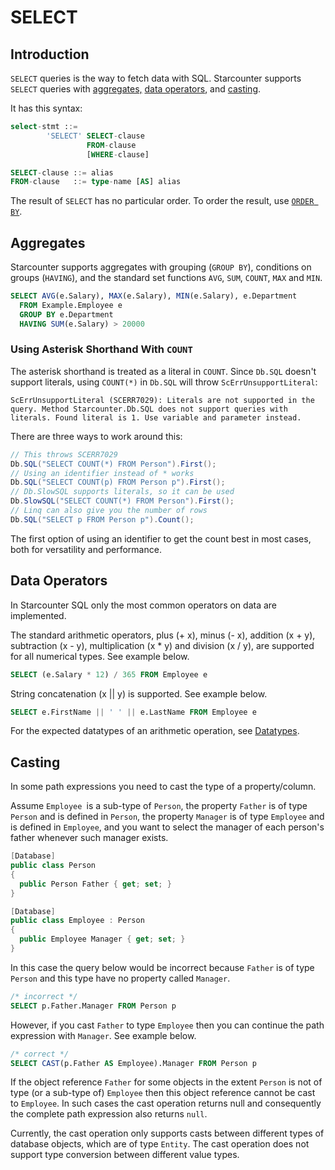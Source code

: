 # SELECT

## Introduction

`SELECT` queries is the way to fetch data with SQL. Starcounter supports `SELECT` queries with [aggregates,](select.md#aggregates) [data operators](select.md#data-operators), and [casting](select.md#casting).

It has this syntax:

```sql
select-stmt ::=
        'SELECT' SELECT-clause
                 FROM-clause
                 [WHERE-clause]

SELECT-clause ::= alias
FROM-clause   ::= type-name [AS] alias
```

The result of `SELECT` has no particular order. To order the result, use [`ORDER BY`](order-by.md).

## Aggregates

Starcounter supports aggregates with grouping \(`GROUP BY`\), conditions on groups \(`HAVING`\), and the standard set functions `AVG`, `SUM`, `COUNT`, `MAX` and `MIN`.

```sql
SELECT AVG(e.Salary), MAX(e.Salary), MIN(e.Salary), e.Department
  FROM Example.Employee e
  GROUP BY e.Department
  HAVING SUM(e.Salary) > 20000
```

### Using Asterisk Shorthand With `COUNT`

The asterisk shorthand is treated as a literal in `COUNT`. Since `Db.SQL` doesn't support literals, using `COUNT(*)` in `Db.SQL` will throw `ScErrUnsupportLiteral`:

```text
ScErrUnsupportLiteral (SCERR7029): Literals are not supported in the query. Method Starcounter.Db.SQL does not support queries with literals. Found literal is 1. Use variable and parameter instead.
```

 There are three ways to work around this:

```csharp
// This throws SCERR7029
Db.SQL("SELECT COUNT(*) FROM Person").First();
// Using an identifier instead of * works
Db.SQL("SELECT COUNT(p) FROM Person p").First();
// Db.SlowSQL supports literals, so it can be used
Db.SlowSQL("SELECT COUNT(*) FROM Person").First();
// Linq can also give you the number of rows
Db.SQL("SELECT p FROM Person p").Count();
```

The first option of using an identifier to get the count best in most cases, both for versatility and performance.

## Data Operators

In Starcounter SQL only the most common operators on data are implemented.

The standard arithmetic operators, plus \(+ x\), minus \(- x\), addition \(x + y\), subtraction \(x - y\), multiplication \(x \* y\) and division \(x / y\), are supported for all numerical types. See example below.

```sql
SELECT (e.Salary * 12) / 365 FROM Employee e
```

String concatenation \(x \|\| y\) is supported. See example below.

```sql
SELECT e.FirstName || ' ' || e.LastName FROM Employee e
```

For the expected datatypes of an arithmetic operation, see [Datatypes](../../topic-guides/database/data-types.md).

## Casting

In some path expressions you need to cast the type of a property/column.

Assume `Employee `is a sub-type of `Person`, the property `Father` is of type `Person` and is defined in `Person`, the property `Manager` is of type `Employee` and is defined in `Employee`, and you want to select the manager of each person's father whenever such manager exists.

```csharp
[Database]
public class Person
{
  public Person Father { get; set; }
}

[Database]
public class Employee : Person
{
  public Employee Manager { get; set; }
}
```

In this case the query below would be incorrect because `Father` is of type `Person` and this type have no property called `Manager`.

```sql
/* incorrect */
SELECT p.Father.Manager FROM Person p
```

However, if you cast `Father` to type `Employee` then you can continue the path expression with `Manager`. See example below.

```sql
/* correct */
SELECT CAST(p.Father AS Employee).Manager FROM Person p
```

If the object reference `Father` for some objects in the extent `Person` is not of type \(or a sub-type of\) `Employee` then this object reference cannot be cast to `Employee`. In such cases the cast operation returns null and consequently the complete path expression also returns `null`.

Currently, the cast operation only supports casts between different types of database objects, which are of type `Entity`. The cast operation does not support type conversion between different value types.

